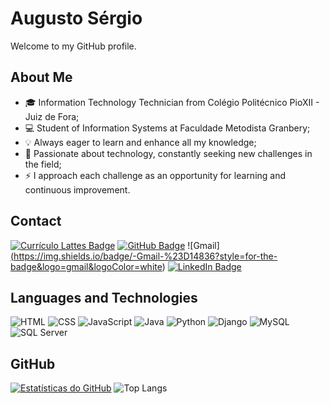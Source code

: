 # Augusto Sérgio

Welcome to my GitHub profile.

## About Me

- 🎓 Information Technology Technician from Colégio Politécnico PioXII - Juiz de Fora;
- 💻 Student of Information Systems at Faculdade Metodista Granbery;
- 💡 Always eager to learn and enhance all my knowledge;
- 🚀 Passionate about technology, constantly seeking new challenges in the field;
- ⚡ I approach each challenge as an opportunity for learning and continuous improvement.

## Contact

[![Currículo Lattes Badge](https://img.shields.io/badge/-Lattes-%231867b3?style=for-the-badge&logo=orcid&logoColor=white)](http://lattes.cnpq.br/3052899187001757)
[![GitHub Badge](https://img.shields.io/badge/-GitHub-%23181717?style=for-the-badge&logo=github&logoColor=white)](https://github.com/asergioscosta)
![Gmail]<a href = "mailto: asergioscosta@gmail.com">(https://img.shields.io/badge/-Gmail-%23D14836?style=for-the-badge&logo=gmail&logoColor=white)</a>
[![LinkedIn Badge](https://img.shields.io/badge/-LinkedIn-%230077B5?style=for-the-badge&logo=linkedin&logoColor=white)](https://www.linkedin.com/in/asergioscosta/) 

## Languages and Technologies

![HTML](https://img.shields.io/badge/-HTML-%23E34F26?style=for-the-badge&logo=html5&logoColor=white)
![CSS](https://img.shields.io/badge/-CSS-%231572B6?style=for-the-badge&logo=css3&logoColor=white)
![JavaScript](https://img.shields.io/badge/-JavaScript-%23F7DF1E?style=for-the-badge&logo=javascript&logoColor=black)
![Java](https://img.shields.io/badge/-Java-%23E76F00?style=for-the-badge&logo=java&logoColor=white)
![Python](https://img.shields.io/badge/-Python-%233776AB?style=for-the-badge&logo=python&logoColor=white)
![Django](https://img.shields.io/badge/-Django-%23092E20?style=for-the-badge&logo=django&logoColor=white)
![MySQL](https://img.shields.io/badge/-MySQL-%234479A1?style=for-the-badge&logo=mysql&logoColor=white)
![SQL Server](https://img.shields.io/badge/-SQL%20Server-%23CC2927?style=for-the-badge&logo=microsoftsqlserver&logoColor=white)

## GitHub

[![Estatísticas do GitHub](https://github-readme-stats-eight-theta.vercel.app/api?username=asergioscosta&show_icons=true&theme=dracula&include_all_commits=true&count_private=true)](https://github.com/asergioscosta/?tab=follow) ![Top Langs](https://github-readme-stats-eight-theta.vercel.app/api/top-langs/?username=asergioscosta&layout=compact&langs_count=8&theme=dracula)
